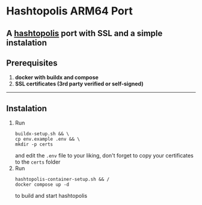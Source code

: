 # Hashtopolis ARM64 Port

A <a href="https://github.com/hashtopolis">hashtopolis</a> port with SSL and a simple instalation
---

## Prerequisites

1. **docker with buildx and compose**
2. **SSL certificates (3rd party verified or self-signed)**
---

## Instalation
1. Run
   ```
   buildx-setup.sh && \
   cp env.example .env && \
   mkdir -p certs
   ```
   and edit the `.env` file to your liking, don't forget to copy your certificates to the `certs` folder
2. Run
   ```
   hashtopolis-container-setup.sh && /
   docker compose up -d
   ```
   to build and start hashtopolis
